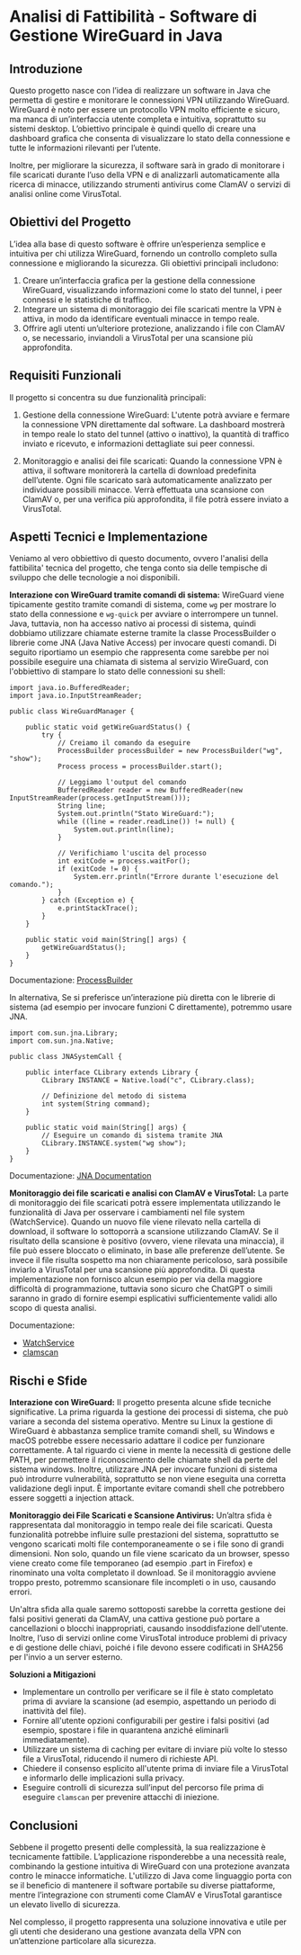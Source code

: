 # Analisi di Fattibilità - Software di Gestione WireGuard in Java


## Introduzione

Questo progetto nasce con l’idea di realizzare un software in Java che permetta di gestire e monitorare le connessioni VPN utilizzando WireGuard. WireGuard è noto per essere un protocollo VPN molto efficiente e sicuro, ma manca di un’interfaccia utente completa e intuitiva, soprattutto su sistemi desktop. L’obiettivo principale è quindi quello di creare una dashboard grafica che consenta di visualizzare lo stato della connessione e tutte le informazioni rilevanti per l’utente.

Inoltre, per migliorare la sicurezza, il software sarà in grado di monitorare i file scaricati durante l’uso della VPN e di analizzarli automaticamente alla ricerca di minacce, utilizzando strumenti antivirus come ClamAV o servizi di analisi online come VirusTotal.


## Obiettivi del Progetto

L’idea alla base di questo software è offrire un’esperienza semplice e intuitiva per chi utilizza WireGuard, fornendo un controllo completo sulla connessione e migliorando la sicurezza. Gli obiettivi principali includono:
1. Creare un’interfaccia grafica per la gestione della connessione WireGuard, visualizzando informazioni come lo stato del tunnel, i peer connessi e le statistiche di traffico.
2. Integrare un sistema di monitoraggio dei file scaricati mentre la VPN è attiva, in modo da identificare eventuali minacce in tempo reale.
3. Offrire agli utenti un’ulteriore protezione, analizzando i file con ClamAV o, se necessario, inviandoli a VirusTotal per una scansione più approfondita.


## Requisiti Funzionali

Il progetto si concentra su due funzionalità principali:

1. Gestione della connessione WireGuard: L'utente potrà avviare e fermare la connessione VPN direttamente dal software. La dashboard mostrerà in tempo reale lo stato del tunnel (attivo o inattivo), la quantità di traffico inviato e ricevuto, e informazioni dettagliate sui peer connessi.

2. Monitoraggio e analisi dei file scaricati: Quando la connessione VPN è attiva, il software monitorerà la cartella di download predefinita dell’utente. Ogni file scaricato sarà automaticamente analizzato per individuare possibili minacce. Verrà effettuata una scansione con ClamAV o, per una verifica più approfondita, il file potrà essere inviato a VirusTotal.


## Aspetti Tecnici e Implementazione
Veniamo al vero obbiettivo di questo documento, ovvero l'analisi della fattibilita' tecnica del progetto, che tenga conto sia delle tempische di sviluppo che delle tecnologie a noi disponibili.

**Interazione con WireGuard tramite comandi di sistema:**
WireGuard viene tipicamente gestito tramite comandi di sistema, come ```wg``` per mostrare lo stato della connessione e ```wg-quick``` per avviare o interrompere un tunnel. Java, tuttavia, non ha accesso nativo ai processi di sistema, quindi dobbiamo utilizzare chiamate esterne tramite la classe ProcessBuilder o librerie come JNA (Java Native Access) per invocare questi comandi.
Di seguito riportiamo un esempio che rappresenta come sarebbe per noi possibile eseguire una chiamata di sistema al servizio WireGuard, con l'obbiettivo di stampare lo stato delle connessioni su shell:
```
import java.io.BufferedReader;
import java.io.InputStreamReader;

public class WireGuardManager {

    public static void getWireGuardStatus() {
        try {
            // Creiamo il comando da eseguire
            ProcessBuilder processBuilder = new ProcessBuilder("wg", "show");
            Process process = processBuilder.start();

            // Leggiamo l'output del comando
            BufferedReader reader = new BufferedReader(new InputStreamReader(process.getInputStream()));
            String line;
            System.out.println("Stato WireGuard:");
            while ((line = reader.readLine()) != null) {
                System.out.println(line);
            }

            // Verifichiamo l'uscita del processo
            int exitCode = process.waitFor();
            if (exitCode != 0) {
                System.err.println("Errore durante l'esecuzione del comando.");
            }
        } catch (Exception e) {
            e.printStackTrace();
        }
    }

    public static void main(String[] args) {
        getWireGuardStatus();
    }
}
```
Documentazione: [ProcessBuilder](https://docs.oracle.com/en/java/javase/17/docs/api/java.base/java/lang/ProcessBuilder.html)

In alternativa, Se si preferisce un’interazione più diretta con le librerie di sistema (ad esempio per invocare funzioni C direttamente), potremmo usare JNA.

```
import com.sun.jna.Library;
import com.sun.jna.Native;

public class JNASystemCall {

    public interface CLibrary extends Library {
        CLibrary INSTANCE = Native.load("c", CLibrary.class);

        // Definizione del metodo di sistema
        int system(String command);
    }

    public static void main(String[] args) {
        // Eseguire un comando di sistema tramite JNA
        CLibrary.INSTANCE.system("wg show");
    }
}
```
Documentazione: [JNA Documentation](https://github.com/java-native-access/jna)

**Monitoraggio dei file scaricati e analisi con ClamAV e VirusTotal:**
La parte di monitoraggio dei file scaricati potrà essere implementata utilizzando le funzionalità di Java per osservare i cambiamenti nel file system (WatchService). Quando un nuovo file viene rilevato nella cartella di download, il software lo sottoporrà a scansione utilizzando ClamAV. Se il risultato della scansione è positivo (ovvero, viene rilevata una minaccia), il file può essere bloccato o eliminato, in base alle preferenze dell’utente. Se invece il file risulta sospetto ma non chiaramente pericoloso, sarà possibile inviarlo a VirusTotal per una scansione più approfondita.
Di questa implementazione non fornisco alcun esempio per via della maggiore difficoltà di programmazione, tuttavia sono sicuro che ChatGPT o simili saranno in grado di fornire esempi esplicativi sufficientemente validi allo scopo di questa analisi.

Documentazione: 
- [WatchService](https://docs.oracle.com/en/java/javase/17/docs/api/java.base/java/nio/file/WatchService.html)
- [clamscan](https://docs.clamav.net/manual/Usage/Scanning.html)


## Rischi e Sfide

**Interazione con WireGuard:**
Il progetto presenta alcune sfide tecniche significative. La prima riguarda la gestione dei processi di sistema, che può variare a seconda del sistema operativo. Mentre su Linux la gestione di WireGuard è abbastanza semplice tramite comandi shell, su Windows e macOS potrebbe essere necessario adattare il codice per funzionare correttamente. A tal riguardo ci viene in mente la necessità di gestione delle PATH, per permettere il riconoscimento delle chiamate shell da perte del sistema windows.
Inoltre, utilizzare JNA per invocare funzioni di sistema può introdurre vulnerabilità, soprattutto se non viene eseguita una corretta validazione degli input. È importante evitare comandi shell che potrebbero essere soggetti a injection attack.

**Monitoraggio dei File Scaricati e Scansione Antivirus:**
Un’altra sfida è rappresentata dal monitoraggio in tempo reale dei file scaricati. Questa funzionalità potrebbe influire sulle prestazioni del sistema, soprattutto se vengono scaricati molti file contemporaneamente o se i file sono di grandi dimensioni.
Non solo, quando un file viene scaricato da un browser, spesso viene creato come file temporaneo (ad esempio .part in Firefox) e rinominato una volta completato il download. Se il monitoraggio avviene troppo presto, potremmo scansionare file incompleti o in uso, causando errori.

Un'altra sfida alla quale saremo sottoposti sarebbe la corretta gestione dei falsi positivi generati da ClamAV, una cattiva gestione può portare a cancellazioni o blocchi inappropriati, causando insoddisfazione dell'utente.
Inoltre, l’uso di servizi online come VirusTotal introduce problemi di privacy e di gestione delle chiavi, poiché i file devono essere codificati in SHA256 per l'invio a un server esterno.

**Soluzioni a Mitigazioni**
- Implementare un controllo per verificare se il file è stato completato prima di avviare la scansione (ad esempio, aspettando un periodo di inattività del file).
- Fornire all'utente opzioni configurabili per gestire i falsi positivi (ad esempio, spostare i file in quarantena anziché eliminarli immediatamente).
- Utilizzare un sistema di caching per evitare di inviare più volte lo stesso file a VirusTotal, riducendo il numero di richieste API.
- Chiedere il consenso esplicito all'utente prima di inviare file a VirusTotal e informarlo delle implicazioni sulla privacy.
- Eseguire controlli di sicurezza sull’input del percorso file prima di eseguire ```clamscan``` per prevenire attacchi di iniezione.
  
## Conclusioni

Sebbene il progetto presenti delle complessità, la sua realizzazione è tecnicamente fattibile. L’applicazione risponderebbe a una necessità reale, combinando la gestione intuitiva di WireGuard con una protezione avanzata contro le minacce informatiche. L'utilizzo di Java come linguaggio porta con se il beneficio di mantenere il software portabile su diverse piattaforme, mentre l’integrazione con strumenti come ClamAV e VirusTotal garantisce un elevato livello di sicurezza.

Nel complesso, il progetto rappresenta una soluzione innovativa e utile per gli utenti che desiderano una gestione avanzata della VPN con un’attenzione particolare alla sicurezza.
